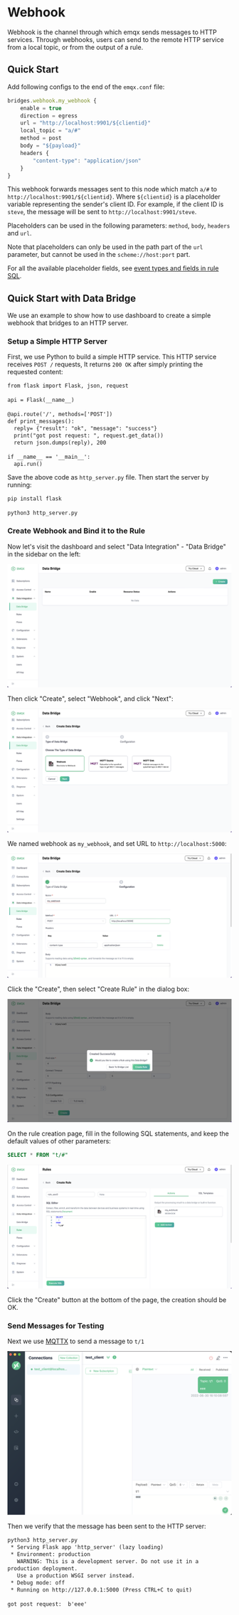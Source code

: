 # Webhook

Webhook is the channel through which emqx sends messages to HTTP services.
Through webhooks, users can send to the remote HTTP service from a local topic,
or from the output of a rule.

## Quick Start

Add following configs to the end of the `emqx.conf` file:

```js
bridges.webhook.my_webhook {
    enable = true
    direction = egress
    url = "http://localhost:9901/${clientid}"
    local_topic = "a/#"
    method = post
    body = "${payload}"
    headers {
        "content-type": "application/json"
    }
}
```

This webhook forwards messages sent to this node which match `a/#` to `http://localhost:9901/${clientid}`.
Where `${clientid}` is a placeholder variable representing the sender's client ID.
For example, if the client ID is `steve`, the message will be sent to `http://localhost:9901/steve`.

Placeholders can be used in the following parameters: `method`, `body`, `headers` and `url`.

Note that placeholders can only be used in the path part of the `url` parameter, but cannot be used in the `scheme://host:port` part.

For all the available placeholder fields, see [event types and fields in rule SQL](./rule-sql-events-and-fields.md#mqtt-message).

## Quick Start with Data Bridge

We use an example to show how to use dashboard to create a simple webhook that bridges to an HTTP server.

### Setup a Simple HTTP Server

First, we use Python to build a simple HTTP service. This HTTP service receives `POST /` requests,
It returns `200 OK` after simply printing the requested content:

```
from flask import Flask, json, request

api = Flask(__name__)

@api.route('/', methods=['POST'])
def print_messages():
  reply= {"result": "ok", "message": "success"}
  print("got post request: ", request.get_data())
  return json.dumps(reply), 200

if __name__ == '__main__':
  api.run()
```

Save the above code as `http_server.py` file. Then start the server by running:

```shell
pip install flask

python3 http_server.py
```

### Create Webhook and Bind it to the Rule

Now let's visit the dashboard and select "Data Integration" - "Data Bridge" in the sidebar on the left:

![image](./assets/rules/en-data-bridge-left-tab.png)

Then click "Create", select "Webhook", and click "Next":

![image](./assets/rules/en-webhook-index.png)

We named webhook as `my_webhook`, and set URL to `http://localhost:5000`:

![image](./assets/rules/en-webhook-conf-1.png)

Click the "Create", then select "Create Rule" in the dialog box:

![image](./assets/rules/en-webhook-create-dep-rule-1.png)

On the rule creation page, fill in the following SQL statements, and keep the default values of other parameters:

```SQL
SELECT * FROM "t/#"
```

![image](./assets/rules/en-webhook-create-dep-rule-2.png)

Click the "Create" button at the bottom of the page, the creation should be OK.

### Send Messages for Testing

Next we use [MQTTX](https://mqttx.app/) to send a message to `t/1`

![image](./assets/rules/en-send-mqtt-t1-mqttx.png)

Then we verify that the message has been sent to the HTTP server:

```
python3 http_server.py
 * Serving Flask app 'http_server' (lazy loading)
 * Environment: production
   WARNING: This is a development server. Do not use it in a production deployment.
   Use a production WSGI server instead.
 * Debug mode: off
 * Running on http://127.0.0.1:5000 (Press CTRL+C to quit)

got post request:  b'eee'
```
